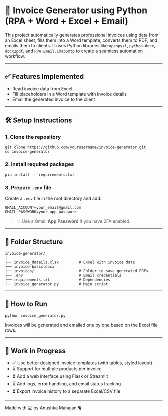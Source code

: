 # 🧾 Invoice Generator using Python (RPA + Word + Excel + Email)

This project automatically generates professional invoices using data from an Excel sheet, fills them into a Word template, converts them to PDF, and emails them to clients. It uses Python libraries like `openpyxl`, `python-docx`, `docx2pdf`, and `RPA.Email.ImapSmtp` to create a seamless automation workflow.

---

## ✅ Features Implemented

- Read invoice data from Excel
- Fill placeholders in a Word template with invoice details
- Email the generated invoice to the client

---

## 🛠️ Setup Instructions

### 1. Clone the repository

```
git clone https://github.com/yourusername/invoice-generator.git
cd invoice-generator
```

### 2. Install required packages

```bash
pip install -r requirements.txt
```

### 3. Prepare `.env` file

Create a `.env` file in the root directory and add:

```
GMAIL_ACCOUNT=your_email@gmail.com
GMAIL_PASSWORD=your_app_password
```

> 💡 Use a Gmail **App Password** if you have 2FA enabled.

---

## 📂 Folder Structure

```
invoice-generator/
│
├── invoice_details.xlsx         # Excel with invoice data
├── invoice-basic.docx
├── invoices/                    # Folder to save generated PDFs
├── .env                         # Email credentials
├── requirements.txt             # Dependencies
└── invoice_generator.py         # Main script
```

---

## 🔄 How to Run

```bash
python invoice_generator.py
```

Invoices will be generated and emailed one by one based on the Excel file rows.

---

## 🚧 Work in Progress

* ✅ Use better designed invoice templates (with tables, styled layout)
* ⏳ Support for multiple products per invoice
* ⏳ Add a web interface using Flask or Streamlit
* ⏳ Add logs, error handling, and email status tracking
* ⏳ Export invoice history to a separate Excel/CSV file

---

Made with 💻 by Anushka Mahajan 🐈

